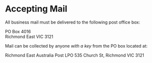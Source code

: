 # Accepting Mail
All business mail must be delivered to the following post office box:

PO Box 4016<br>
Richmond East VIC 3121

Mail can be collected by anyone *with a key* from the PO box located at:

Richmond East Australia Post LPO
535 Church St, Richmond VIC 3121